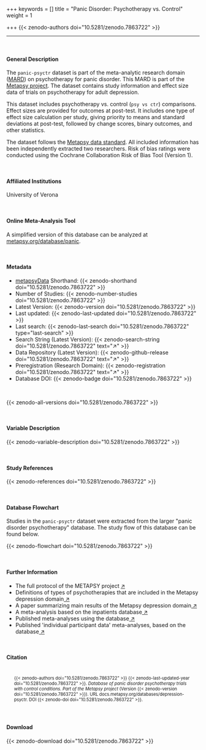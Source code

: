 +++
keywords = []
title = "Panic Disorder: Psychotherapy vs. Control"
weight = 1

+++
{{< zenodo-authors doi="10.5281/zenodo.7863722" >}}

***

<br>

#### General Description

The `panic-psyctr` dataset is part of the meta-analytic research domain ([MARD](https://docs.metapsy.org/uploads/ebmental-2022-300509.pdf)) on psychotherapy for panic disorder. This MARD is part of the [Metapsy project](https://www.metapsy.org/). The dataset contains study information and effect size data of trials on psychotherapy for adult depression.

This dataset includes psychotherapy vs. control (`psy vs ctr`) comparisons. Effect sizes are provided for outcomes at post-test. It includes one type of effect size calculation per study, giving priority to means and standard deviations at post-test, followed by change scores, binary outcomes, and other statistics.

The dataset follows the [Metapsy data standard](https://docs.metapsy.org/data-preparation/format/). All included information has been independently extracted two researchers. Risk of bias ratings were conducted using the Cochrane Collaboration Risk of Bias Tool (Version 1).

<br>

#### Affiliated Institutions

University of Verona

<br>

#### Online Meta-Analysis Tool

A simplified version of this database can be analyzed at [metapsy.org/database/panic](https://www.metapsy.org/database/panic).

<br>

#### Metadata

* <a href="https://data.metapsy.org" target="_blank">metapsyData</a> Shorthand: {{< zenodo-shorthand doi="10.5281/zenodo.7863722" >}}
* Number of Studies: {{< zenodo-number-studies doi="10.5281/zenodo.7863722" >}}
* Latest Version: {{< zenodo-version doi="10.5281/zenodo.7863722" >}}
* Last updated: {{< zenodo-last-updated doi="10.5281/zenodo.7863722" >}}
* Last search: {{< zenodo-last-search doi="10.5281/zenodo.7863722" type="last-search" >}}
* Search String (Latest Version): {{< zenodo-search-string doi="10.5281/zenodo.7863722" text="↗" >}}
* Data Repository (Latest Version): {{< zenodo-github-release doi="10.5281/zenodo.7863722" text="↗" >}}
* Preregistration (Research Domain): {{< zenodo-registration doi="10.5281/zenodo.7863722" text="↗" >}}
* Database DOI: {{< zenodo-badge doi="10.5281/zenodo.7863722" >}}

<br>

{{< zenodo-all-versions doi="10.5281/zenodo.7863722" >}}

<br>

#### Variable Description

{{< zenodo-variable-description doi="10.5281/zenodo.7863722" >}}

<br>

#### Study References

{{< zenodo-references doi="10.5281/zenodo.7863722" >}}

<br>

#### Database Flowchart

Studies in the `panic-psyctr` dataset were extracted from the larger "panic disorder psychotherapy" database. The study flow of this database can be found below.

{{< zenodo-flowchart doi="10.5281/zenodo.7863722" >}}

<br>

#### Further Information

<ul>
<li>The full protocol of the METAPSY project <a href="/uploads/protocol.pdf" target="_blank">↗</a></li>
<li>Definitions of types of psychotherapies that are included in the Metapsy depression domain<a href="/uploads/psychotherapies.pdf" target="_blank"> ↗</a></li>
<li>A paper summarizing main results of the Metapsy depression domain<a href="/uploads/summary_metapsy.pdf" target="_blank"> ↗</a></li>
<li>A meta-analysis based on the inpatients database<a href="https://www.sciencedirect.com/science/article/pii/S0165032721002421" target="_blank"> ↗</a></li>
<li>Published meta-analyses using the database<a href="/uploads/published_meta_analyses.pdf" target="_blank"> ↗</a></li>
<li>Published 'individual participant data'  meta-analyses, based on the database<a href="/uploads/ipd_ma.pdf" target="_blank"> ↗</a></li>
</ul>

<br>

#### Citation

<div class="citation" style='background-color: var(--body-color); padding: 20px 20px 20px 20px; font-size: 80%; -webkit-filter: grayscale(100%); filter: grayscale(100%);'>
{{< zenodo-authors doi="10.5281/zenodo.7863722" >}}
{{< zenodo-last-updated-year doi="10.5281/zenodo.7863722" >}}.
<i>Database of panic disorder psychotherapy trials with control conditions. Part of the Metapsy project </i>
(Version {{< zenodo-version doi="10.5281/zenodo.7863722" >}}).
URL docs.metapsy.org/databases/depression-psyctr.
DOI {{< zenodo-doi doi="10.5281/zenodo.7863722" >}}.
</div>

<br>

#### Download

{{< zenodo-download doi="10.5281/zenodo.7863722" >}}

<br></br>